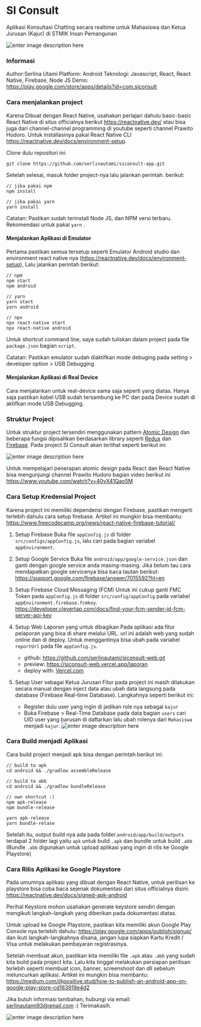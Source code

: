 # SI Consult 
Aplikasi Konsultasi Chatting secara realtime untuk Mahasiswa dan Ketua Jurusan (Kajur) di STMIK Insan Pemangunan

![enter image description here](https://1.bp.blogspot.com/-xwl7oRpJB44/X4qWToYMJPI/AAAAAAAAHgU/p1TakGWit00CNVC06xL20YMtdwmrMGcWQCLcBGAsYHQ/s0/Screen+Shot+2020-10-17+at+13.57.36.png)

### Informasi
Author:Serlina Utami
Platform: Android
Teknologi: Javascript, React, React Native, Firebase, Node JS
Demo: https://play.google.com/store/apps/details?id=com.siconsult

### Cara menjalankan project
Karena Dibuat dengan React Native, usahakan perlajari dahulu basic-basic React Native di situs officialnya berikut https://reactnative.dev/ atau bisa juga dari channel-channel programming di youtube seperti channel Prawito Hudoro. Untuk installasinya pakai React Native CLI https://reactnative.dev/docs/environment-setup.

Clone dulu repositori ini:
```
git clone https://github.com/serlinautami/siconsult-app.git
```
Setelah selesai, masuk folder project-nya lalu jalankan perintah. berikut:
```
// jika pakai npm
npm install

// jika pakai yarn
yarn install
```
Catatan: Pastikan sudah terinstall Node JS, dan NPM versi terbaru. Rekomendasi untuk pakai `yarn` .

#### Menjalankan Aplikasi di Emulator
Pertama pastikan semua tersetup seperti Emulator Android studio dan environment react native nya (https://reactnative.dev/docs/environment-setup), Lalu jalankan perintah berikut:

```
// npm
npm start
npm android

// yarn
yarn start
yarn android

// npx
npx react-native start
npx react-native android
```
Untuk shortcut command line, saya sudah tuliskan dalam project pada file `package.json` bagian `script`.

Catatan: Pastikan emulator sudah diaktifkan mode debuging pada setting > developer option > USB Debugging

#### Menjalankan Aplikasi di Real Device
Cara menjalankan untuk real-device sama saja seperti yang diatas. Hanya saja pastikan kabel USB sudah tersambung ke PC dan pada Device sudah di aktifkan mode USB Debugging.

### Struktur Project
Untuk struktur project tersendiri menggunakan pattern [Atomic Design](https://bradfrost.com/blog/post/atomic-web-design/)  dan beberapa fungsi dipisahkan berdasarkan library seperti [Redux](https://redux.js.org/) dan [Firebase](https://firebase.google.com/).  Pada project SI Consult akan terlihat seperti berikut ini:

![enter image description here](https://1.bp.blogspot.com/--N76g2b_ZJ0/X4qWqq2OMGI/AAAAAAAAHgk/VgX-7jB997IioGhqkutpUYTC9fHGecVkACLcBGAsYHQ/s0/Screen+Shot+2020-10-17+at+14.00.38.png)

Untuk mempelajari penerapan atomic design pada React dan React Native bisa mengunjungi channel Prawito Hudoro bagian video berikut ini https://www.youtube.com/watch?v=40vX41Qao5M



### Cara Setup Kredensial Project
Karena project ini memiliki dependensi dengan Firebase, pastikan mengerti terlebih dahulu cara setup firebase. Artikel ini mungkin bisa membantu: https://www.freecodecamp.org/news/react-native-firebase-tutorial/

1. Setup Firebase
Buka file `appConfig.js` di folder `src/configs/appConfig.js`, lalu cari pada bagian variabel `appEnvironment`.

2. Setup Google Service
Buka file `android/app/google-service.json` dan ganti dengan google service anda masing-masing. Jika belum tau cara mendapatkan google servicenya bisa baca tautan berikut: https://support.google.com/firebase/answer/7015592?hl=en

3. Setup Firebase Cloud Messaging (FCM)
Untuk ini cukup ganti FMC Token pada `appConfig.js` di folder `src/config/appConfig` pada variabel `appEnvironment.firebase.fcmkey`. https://developer.clevertap.com/docs/find-your-fcm-sender-id-fcm-server-api-key

4. Setup Web Laporan yang untuk dibagikan
Pada aplikasi ada fitur pelaporan yang bisa di share melalui URL. url ini adalah web yang sudah online dan di deploy. Untuk menggantinya bisa ubah pada variabel `reportUrl` pada file `appConfig.js`.
	- github: https://github.com/serlinautami/siconsult-web.git
	- preview: https://siconsult-web.vercel.app/laporan
	- deploy with: [Vercel.com](https://vercel.com/)
5. Setup User sebagai Ketua Jurusan
Fitur pada project ini masih dilakukan secara manual dengan inject data atau ubah data langsung pada database (Firebase Real-time Database). Langkahnya seperti berikut ini:
	- Register dulu user yang ingin di jadikan role nya sebagai `kajur`
	- Buka Firebase > Real-Time Database pada data bagian `users` cari UID user yang barusan di daftarkan lalu ubah rolenya dari `Mahasiswa` menjadi `kajur`.
	![enter image description here](https://1.bp.blogspot.com/-weQCwPPJ_hE/X4qazv4I1wI/AAAAAAAAHgw/e2hNqdLPLGc_8sfjKx-yRbfPoKgR3pGZgCLcBGAsYHQ/s0/Screen+Shot+2020-10-17+at+14.18.22.png)

### Cara Build menjadi Aplikasi
Cara build project menjadi apk bisa dengan perintah berikut ini:
```
// build to apk
cd android && ./gradlew assembleRelease 

// build to abb
cd android && ./gradlew bundleRelease

// own shortcut :)
npm apk-release
npm bundle-release

yarn apk-release
yarn bundle-relase 
```
Setelah itu, output build nya ada pada folder.`android/app/build/outputs` terdapat 2 folder lagi yaitu `apk` untuk build `.apk` dan bundle untuk build `.abb` (Bundle `.abb` digunakan untuk upload aplikasi yang ingin di rilis ke Google Playstore)


### Cara Rilis Aplikasi ke Google Playstore
Pada umumnya aplikasi yang dibuat dengan React Native, untuk perilisan ke playstore bisa coba baca sejenak dokumentasi dari situs officialnya disini: https://reactnative.dev/docs/signed-apk-android

Perihal Keystore mohon usahakan generate keystore sendiri dengan mengikuti langkah-langkah yang diberikan pada dokumentasi diatas.

Untuk upload ke Google Playstore, pastikan kita memiliki akun Google Play Console nya terlebih dahulu: https://play.google.com/apps/publish/signup/ dan ikuti langkah-langkahnya disana, jangan lupa siapkan Kartu Kredit / Visa untuk melakukan pembayaran registrasinya.

Setelah membuat akun, pastikan kita memiliki file `.apk` atau `.abb` yang sudah kita build pada project kita. Lalu kita tinggal melakukan persiapan perilisan terlebih seperti membuat icon, banner, screenshoot dan dll sebelum meluncurkan aplikasi. Artikel ini mungkin bisa membantu: https://medium.com/@positive.stud/how-to-publish-an-android-app-on-google-play-store-cd163919e4d2


Jika butuh informasi tambahan, hubungi via email:
serlinautami93@gmail.com :)
Terimakasih.

![enter image description here](https://1.bp.blogspot.com/-qaNme9DZmg4/X4qWTkbGdHI/AAAAAAAAHgY/dJvnVbEd2AA_BdtWS3vmoxkjyaP57T5TgCLcBGAsYHQ/s0/Screen+Shot+2020-10-17+at+13.57.53.png)

